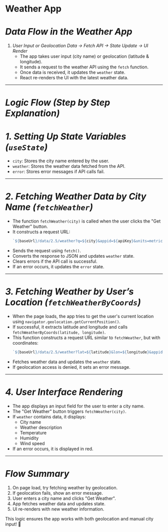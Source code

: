 # Weather App

# *Data Flow in the Weather App*

1. *User Input or Geolocation Data → Fetch API → State Update → UI Render*
   - The app takes user input (city name) or geolocation (latitude & longitude).
   - It sends a request to the weather API using the `fetch` function.
   - Once data is received, it updates the `weather` state.
   - React re-renders the UI with the latest weather data.

---

# *Logic Flow (Step by Step Explanation)*

# *1. Setting Up State Variables (`useState`)*

- `city`: Stores the city name entered by the user.
- `weather`: Stores the weather data fetched from the API.
- `error`: Stores error messages if API calls fail.

---

# *2. Fetching Weather Data by City Name (`fetchWeather`)*

- The function `fetchWeather(city)` is called when the user clicks the "Get Weather" button.
- It constructs a request URL:
  ```js
  `${baseUrl}/data/2.5/weather?q=${city}&appid=${apiKey}&units=metric`;
  ```
- Sends the request using `fetch()`.
- Converts the response to JSON and updates `weather` state.
- Clears errors if the API call is successful.
- If an error occurs, it updates the `error` state.

---

# *3. Fetching Weather by User’s Location (`fetchWeatherByCoords`)*

- When the page loads, the app tries to get the user's current location using `navigator.geolocation.getCurrentPosition()`.
- If successful, it extracts latitude and longitude and calls `fetchWeatherByCoords(latitude, longitude)`.
- This function constructs a request URL similar to `fetchWeather`, but with coordinates:
  ```js
  `${baseUrl}/data/2.5/weather?lat=${latitude}&lon=${longitude}&appid=${apiKey}&units=metric`;
  ```
- Fetches weather data and updates the `weather` state.
- If geolocation access is denied, it sets an error message.

---

# *4. User Interface Rendering*

- The app displays an input field for the user to enter a city name.
- The "Get Weather" button triggers `fetchWeather(city)`.
- If `weather` contains data, it displays:
  - City name
  - Weather description
  - Temperature
  - Humidity
  - Wind speed
- If an error occurs, it is displayed in red.

---

# *Flow Summary*

1. On page load, try fetching weather by geolocation.
2. If geolocation fails, show an error message.
3. User enters a city name and clicks "Get Weather".
4. App fetches weather data and updates state.
5. UI re-renders with new weather information.

This logic ensures the app works with both geolocation and manual city input! 🚀
